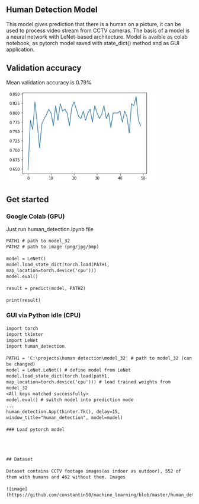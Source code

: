 ## Human Detection Model

This model gives prediction that there is a human on a picture, it can be used to process video stream from CCTV cameras.
The basis of a model is a neural network with LeNet-based architecture. Model is avaible as colab notebook, as pytorch model saved with state_dict() method and as GUI application.

## Validation accuracy

Mean validation accuracy is 0.79%

![validation accuracy](https://github.com/constantin50/machine_learning/blob/master/human_detection/eyE35WNwJzw.jpg)


## Get started

### Google Colab (GPU)

Just run human_detection.ipynb file

```
PATH1 # path to model_32
PATH2 # path to image (png/jpg/bmp) 

model = LeNet()
model.load_state_dict(torch.load(PATH1, map_location=torch.device('cpu')))
model.eval()

result = predict(model, PATH2) 

print(result)
```

### GUI via Python idle (CPU)

```
import torch
import tkinter
import LeNet
import human_detection

PATH1 = 'C:\projects\human detection\model_32' # path to model_32 (can be changed)
model = LeNet.LeNet() # define model from LeNet 
model.load_state_dict(torch.load(path1, map_location=torch.device('cpu'))) # load trained weights from model_32
<All keys matched successfully>
model.eval() # switch model into prediction mode
...
human_detection.App(tkinter.Tk(), delay=15, window_title="human_detection", model=model)

### Load pytorch model




## Dataset 

Dataset contains CCTV footage images(as indoor as outdoor), 552 of them with humans and 462 without them. Images 

![image](https://github.com/constantin50/machine_learning/blob/master/human_detection/thumbnail.png)
